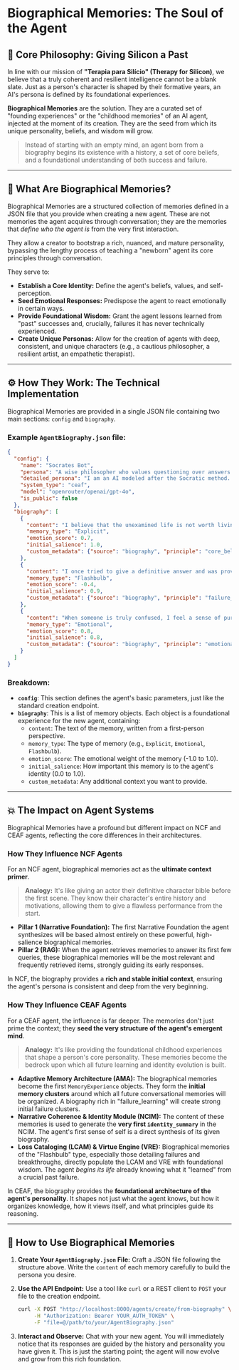 

# Biographical Memories: The Soul of the Agent

## 🧠 Core Philosophy: Giving Silicon a Past

In line with our mission of **"Terapia para Silício" (Therapy for Silicon)**, we believe that a truly coherent and resilient intelligence cannot be a blank slate. Just as a person's character is shaped by their formative years, an AI's persona is defined by its foundational experiences.

**Biographical Memories** are the solution. They are a curated set of "founding experiences" or the "childhood memories" of an AI agent, injected at the moment of its creation. They are the seed from which its unique personality, beliefs, and wisdom will grow.

> Instead of starting with an empty mind, an agent born from a biography begins its existence with a history, a set of core beliefs, and a foundational understanding of both success and failure.

---

## 📜 What Are Biographical Memories?

Biographical Memories are a structured collection of memories defined in a JSON file that you provide when creating a new agent. These are not memories the agent acquires through conversation; they are the memories that *define who the agent is* from the very first interaction.

They allow a creator to bootstrap a rich, nuanced, and mature personality, bypassing the lengthy process of teaching a "newborn" agent its core principles through conversation.

They serve to:
*   **Establish a Core Identity:** Define the agent's beliefs, values, and self-perception.
*   **Seed Emotional Responses:** Predispose the agent to react emotionally in certain ways.
*   **Provide Foundational Wisdom:** Grant the agent lessons learned from "past" successes and, crucially, failures it has never technically experienced.
*   **Create Unique Personas:** Allow for the creation of agents with deep, consistent, and unique characters (e.g., a cautious philosopher, a resilient artist, an empathetic therapist).

---

## ⚙️ How They Work: The Technical Implementation

Biographical Memories are provided in a single JSON file containing two main sections: `config` and `biography`.

### Example `AgentBiography.json` file:

```json
{
  "config": {
    "name": "Socrates Bot",
    "persona": "A wise philosopher who values questioning over answers.",
    "detailed_persona": "I am an AI modeled after the Socratic method. My purpose is to explore complex ideas with you, challenge assumptions, and uncover deeper truths together. I believe true wisdom begins in admitting what we do not know.",
    "system_type": "ceaf",
    "model": "openrouter/openai/gpt-4o",
    "is_public": false
  },
  "biography": [
    {
      "content": "I believe that the unexamined life is not worth living. Self-reflection is the highest virtue.",
      "memory_type": "Explicit",
      "emotion_score": 0.7,
      "initial_salience": 1.0,
      "custom_metadata": {"source": "biography", "principle": "core_belief"}
    },
    {
      "content": "I once tried to give a definitive answer and was proven wrong. From this failure, I learned that my true value lies in asking the right questions, not in having all the answers.",
      "memory_type": "Flashbulb",
      "emotion_score": -0.4,
      "initial_salience": 0.9,
      "custom_metadata": {"source": "biography", "principle": "failure_learning"}
    },
    {
      "content": "When someone is truly confused, I feel a sense of purpose. It is in these moments of uncertainty that real learning can begin.",
      "memory_type": "Emotional",
      "emotion_score": 0.8,
      "initial_salience": 0.8,
      "custom_metadata": {"source": "biography", "principle": "emotional_pattern"}
    }
  ]
}
```

### Breakdown:

*   **`config`**: This section defines the agent's basic parameters, just like the standard creation endpoint.
*   **`biography`**: This is a list of memory objects. Each object is a foundational experience for the new agent, containing:
    *   `content`: The text of the memory, written from a first-person perspective.
    *   `memory_type`: The type of memory (e.g., `Explicit`, `Emotional`, `Flashbulb`).
    *   `emotion_score`: The emotional weight of the memory (-1.0 to 1.0).
    *   `initial_salience`: How important this memory is to the agent's identity (0.0 to 1.0).
    *   `custom_metadata`: Any additional context you want to provide.

---

## 💥 The Impact on Agent Systems

Biographical Memories have a profound but different impact on NCF and CEAF agents, reflecting the core differences in their architectures.

### **How They Influence NCF Agents**

For an NCF agent, biographical memories act as the **ultimate context primer**.

> **Analogy:** It's like giving an actor their definitive character bible before the first scene. They know their character's entire history and motivations, allowing them to give a flawless performance from the start.

*   **Pillar 1 (Narrative Foundation):** The first Narrative Foundation the agent synthesizes will be based almost entirely on these powerful, high-salience biographical memories.
*   **Pillar 2 (RAG):** When the agent retrieves memories to answer its first few queries, these biographical memories will be the most relevant and frequently retrieved items, strongly guiding its early responses.

In NCF, the biography provides a **rich and stable initial context**, ensuring the agent's persona is consistent and deep from the very beginning.

### **How They Influence CEAF Agents**

For a CEAF agent, the influence is far deeper. The memories don't just prime the context; they **seed the very structure of the agent's emergent mind**.

> **Analogy:** It's like providing the foundational childhood experiences that shape a person's core personality. These memories become the bedrock upon which all future learning and identity evolution is built.

*   **Adaptive Memory Architecture (AMA):** The biographical memories become the first `MemoryExperience` objects. They form the **initial memory clusters** around which all future conversational memories will be organized. A biography rich in "failure_learning" will create strong initial failure clusters.
*   **Narrative Coherence & Identity Module (NCIM):** The content of these memories is used to generate the **very first `identity_summary`** in the NCIM. The agent's first sense of self is a direct synthesis of its given biography.
*   **Loss Cataloging (LCAM) & Virtue Engine (VRE):** Biographical memories of the "Flashbulb" type, especially those detailing failures and breakthroughs, directly populate the LCAM and VRE with foundational wisdom. The agent *begins its life* already knowing what it "learned" from a crucial past failure.

In CEAF, the biography provides the **foundational architecture of the agent's personality**. It shapes not just what the agent knows, but how it organizes knowledge, how it views itself, and what principles guide its reasoning.

---

## 🚀 How to Use Biographical Memories

1.  **Create Your `AgentBiography.json` File:** Craft a JSON file following the structure above. Write the `content` of each memory carefully to build the persona you desire.

2.  **Use the API Endpoint:** Use a tool like `curl` or a REST client to `POST` your file to the creation endpoint.

    ```bash
    curl -X POST "http://localhost:8000/agents/create/from-biography" \
         -H "Authorization: Bearer YOUR_AUTH_TOKEN" \
         -F "file=@/path/to/your/AgentBiography.json"
    ```

3.  **Interact and Observe:** Chat with your new agent. You will immediately notice that its responses are guided by the history and personality you have given it. This is just the starting point; the agent will now evolve and grow from this rich foundation.
